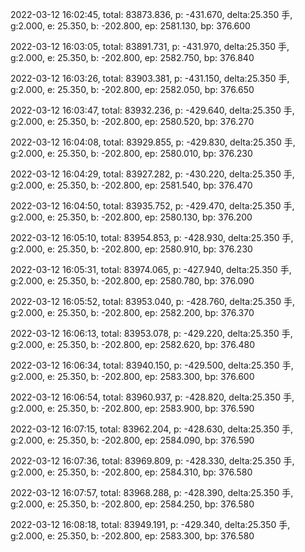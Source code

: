 2022-03-12 16:02:45, total: 83873.836, p: -431.670, delta:25.350 手, g:2.000, e: 25.350, b: -202.800, ep: 2581.130, bp: 376.600

2022-03-12 16:03:05, total: 83891.731, p: -431.970, delta:25.350 手, g:2.000, e: 25.350, b: -202.800, ep: 2582.750, bp: 376.840

2022-03-12 16:03:26, total: 83903.381, p: -431.150, delta:25.350 手, g:2.000, e: 25.350, b: -202.800, ep: 2582.050, bp: 376.650

2022-03-12 16:03:47, total: 83932.236, p: -429.640, delta:25.350 手, g:2.000, e: 25.350, b: -202.800, ep: 2580.520, bp: 376.270

2022-03-12 16:04:08, total: 83929.855, p: -429.830, delta:25.350 手, g:2.000, e: 25.350, b: -202.800, ep: 2580.010, bp: 376.230

2022-03-12 16:04:29, total: 83927.282, p: -430.220, delta:25.350 手, g:2.000, e: 25.350, b: -202.800, ep: 2581.540, bp: 376.470

2022-03-12 16:04:50, total: 83935.752, p: -429.470, delta:25.350 手, g:2.000, e: 25.350, b: -202.800, ep: 2580.130, bp: 376.200

2022-03-12 16:05:10, total: 83954.853, p: -428.930, delta:25.350 手, g:2.000, e: 25.350, b: -202.800, ep: 2580.910, bp: 376.230

2022-03-12 16:05:31, total: 83974.065, p: -427.940, delta:25.350 手, g:2.000, e: 25.350, b: -202.800, ep: 2580.780, bp: 376.090

2022-03-12 16:05:52, total: 83953.040, p: -428.760, delta:25.350 手, g:2.000, e: 25.350, b: -202.800, ep: 2582.200, bp: 376.370

2022-03-12 16:06:13, total: 83953.078, p: -429.220, delta:25.350 手, g:2.000, e: 25.350, b: -202.800, ep: 2582.620, bp: 376.480

2022-03-12 16:06:34, total: 83940.150, p: -429.500, delta:25.350 手, g:2.000, e: 25.350, b: -202.800, ep: 2583.300, bp: 376.600

2022-03-12 16:06:54, total: 83960.937, p: -428.820, delta:25.350 手, g:2.000, e: 25.350, b: -202.800, ep: 2583.900, bp: 376.590

2022-03-12 16:07:15, total: 83962.204, p: -428.630, delta:25.350 手, g:2.000, e: 25.350, b: -202.800, ep: 2584.090, bp: 376.590

2022-03-12 16:07:36, total: 83969.809, p: -428.330, delta:25.350 手, g:2.000, e: 25.350, b: -202.800, ep: 2584.310, bp: 376.580

2022-03-12 16:07:57, total: 83968.288, p: -428.390, delta:25.350 手, g:2.000, e: 25.350, b: -202.800, ep: 2584.250, bp: 376.580

2022-03-12 16:08:18, total: 83949.191, p: -429.340, delta:25.350 手, g:2.000, e: 25.350, b: -202.800, ep: 2583.300, bp: 376.580